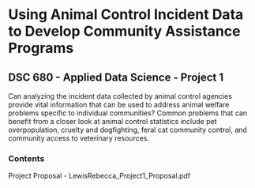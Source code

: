 # Using Animal Control Incident Data to Develop Community Assistance Programs
## DSC 680 - Applied Data Science - Project 1

Can analyzing the incident data collected by animal control agencies provide vital information that can be used to address animal welfare problems specific to individual communities?  Common problems that can benefit from a closer look at animal control statistics include pet overpopulation, cruelty and dogfighting, feral cat community control, and community access to veterinary resources.

### Contents
Project Proposal - LewisRebecca_Project1_Proposal.pdf


